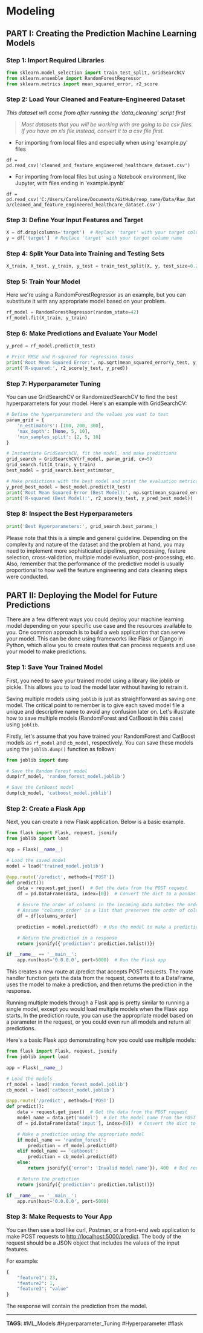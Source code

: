 # Modeling

## PART I: Creating the Prediction Machine Learning Models

### Step 1: Import Required Libraries

```python
from sklearn.model_selection import train_test_split, GridSearchCV
from sklearn.ensemble import RandomForestRegressor
from sklearn.metrics import mean_squared_error, r2_score
```

### Step 2: Load Your **Cleaned and Feature-Engineered Dataset**

_This dataset will come from after running the 'data_cleaning' script first_

> _Most datasets that you will be working with are going to be csv files. If you have an xls file instead, convert it to a csv file first._

- For importing from local files and especially when using 'example.py' files

`df = pd.read_csv('cleaned_and_feature_engineered_healthcare_dataset.csv')`

- For importing from local files but using a Notebook environment, like Jupyter, with files ending in 'example.ipynb'

`df = pd.read_csv('C:/Users/Caroline/Documents/GitHub/reop_name/Data/Raw_Data/cleaned_and_feature_engineered_healthcare_dataset.csv')`

### Step 3: Define Your Input Features and Target

```python
X = df.drop(columns='target')  # Replace 'target' with your target column name
y = df['target']  # Replace 'target' with your target column name
```

### Step 4: Split Your Data into Training and Testing Sets

```python
X_train, X_test, y_train, y_test = train_test_split(X, y, test_size=0.2, random_state=42)
```

### Step 5: Train Your Model

Here we're using a RandomForestRegressor as an example, but you can substitute it with any appropriate model based on your problem.

```python
rf_model = RandomForestRegressor(random_state=42)
rf_model.fit(X_train, y_train)
```

### Step 6: Make Predictions and Evaluate Your Model

```python
y_pred = rf_model.predict(X_test)

# Print RMSE and R-squared for regression tasks
print('Root Mean Squared Error:', np.sqrt(mean_squared_error(y_test, y_pred)))
print('R-squared:', r2_score(y_test, y_pred))
```

### Step 7: Hyperparameter Tuning

You can use GridSearchCV or RandomizedSearchCV to find the best hyperparameters for your model. Here's an example with GridSearchCV:

```python
# Define the hyperparameters and the values you want to test
param_grid = {
    'n_estimators': [100, 200, 300],
    'max_depth': [None, 5, 10],
    'min_samples_split': [2, 5, 10]
}

# Instantiate GridSearchCV, fit the model, and make predictions
grid_search = GridSearchCV(rf_model, param_grid, cv=5)
grid_search.fit(X_train, y_train)
best_model = grid_search.best_estimator_

# Make predictions with the best model and print the evaluation metrics
y_pred_best_model = best_model.predict(X_test)
print('Root Mean Squared Error (Best Model):', np.sqrt(mean_squared_error(y_test, y_pred_best_model)))
print('R-squared (Best Model):', r2_score(y_test, y_pred_best_model))
```

### Step 8: Inspect the Best Hyperparameters

```python
print('Best Hyperparameters:', grid_search.best_params_)
```

Please note that this is a simple and general guideline. Depending on the complexity and nature of the dataset and the problem at hand, you may need to implement more sophisticated pipelines, preprocessing, feature selection, cross-validation, multiple model evaluation, post-processing, etc. Also, remember that the performance of the predictive model is usually proportional to how well the feature engineering and data cleaning steps were conducted.

## PART II: Deploying the Model for Future Predictions

There are a few different ways you could deploy your machine learning model depending on your specific use case and the resources available to you. One common approach is to build a web application that can serve your model. This can be done using frameworks like Flask or Django in Python, which allow you to create routes that can process requests and use your model to make predictions.

### Step 1: Save Your Trained Model

First, you need to save your trained model using a library like joblib or pickle. This allows you to load the model later without having to retrain it.

Saving multiple models using `joblib` is just as straightforward as saving one model. The critical point to remember is to give each saved model file a unique and descriptive name to avoid any confusion later on. Let's illustrate how to save multiple models (RandomForest and CatBoost in this case) using `joblib`.

Firstly, let's assume that you have trained your RandomForest and CatBoost models as `rf_model` and `cb_model`, respectively. You can save these models using the `joblib.dump()` function as follows:

```python
from joblib import dump

# Save the Random Forest model
dump(rf_model, 'random_forest_model.joblib')

# Save the CatBoost model
dump(cb_model, 'catboost_model.joblib')
```

### Step 2: Create a Flask App

Next, you can create a new Flask application. Below is a basic example.

```python
from flask import Flask, request, jsonify
from joblib import load

app = Flask(__name__)

# Load the saved model
model = load('trained_model.joblib')

@app.route('/predict', methods=['POST'])
def predict():
    data = request.get_json()  # Get the data from the POST request
    df = pd.DataFrame(data, index=[0])  # Convert the dict to a pandas DataFrame

    # Ensure the order of columns in the incoming data matches the order of columns used to train the model
    # Assume 'columns_order' is a list that preserves the order of columns in the trained model
    df = df[columns_order]

    prediction = model.predict(df)  # Use the model to make a prediction

    # Return the prediction in a response
    return jsonify({'prediction': prediction.tolist()})

if __name__ == '__main__':
    app.run(host='0.0.0.0', port=5000)  # Run the Flask app
```

This creates a new route at /predict that accepts POST requests. The route handler function gets the data from the request, converts it to a DataFrame, uses the model to make a prediction, and then returns the prediction in the response.

Running multiple models through a Flask app is pretty similar to running a single model, except you would load multiple models when the Flask app starts. In the prediction route, you can use the appropriate model based on a parameter in the request, or you could even run all models and return all predictions.

Here's a basic Flask app demonstrating how you could use multiple models:

```python
from flask import Flask, request, jsonify
from joblib import load

app = Flask(__name__)

# Load the models
rf_model = load('random_forest_model.joblib')
cb_model = load('catboost_model.joblib')

@app.route('/predict', methods=['POST'])
def predict():
    data = request.get_json()  # Get the data from the POST request
    model_name = data.get('model')  # Get the model name from the POST request
    df = pd.DataFrame(data['input'], index=[0])  # Convert the dict to a pandas DataFrame

    # Make a prediction using the appropriate model
    if model_name == 'random_forest':
        prediction = rf_model.predict(df)
    elif model_name == 'catboost':
        prediction = cb_model.predict(df)
    else:
        return jsonify({'error': 'Invalid model name'}), 400  # Bad request

    # Return the prediction
    return jsonify({'prediction': prediction.tolist()})

if __name__ == '__main__':
    app.run(host='0.0.0.0', port=5000)

```

### Step 3: Make Requests to Your App

You can then use a tool like curl, Postman, or a front-end web application to make POST requests to [http://localhost:5000/predict](http://localhost:5000/predict). The body of the request should be a JSON object that includes the values of the input features.

For example:

```python
{
    "feature1": 23,
    "feature2": 1,
    "feature3": "value"
}
```

The response will contain the prediction from the model.

---

**TAGS**: #ML_Models #Hyperparameter_Tuning #Hyperparameter #flask
